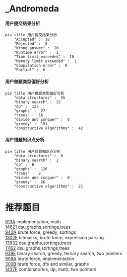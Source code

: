 # _Andromeda

<!-- tabs:start -->



#### **用户提交结果分析**

```mermaid
pie title 用户提交结果分析
    "Accepted" :  18
    "Rejected" :  0
    "Wrong answer" :  20
    "Runtime error" :  1
    "Time limit exceeded" :  10
    "Memory limit exceeded" :  1
    "Compilation error" :  0
    "Partial" :  0
```

#### **用户做题类型偏好分析**

```mermaid
pie title 用户做题类型偏好分析
    "data structures" :  55
    "binary search" :  22
    "dp" :  123
    "graphs" :  27
    "trees" :  16
    "divide and conquer" :  0
    "greedy" :  151
    "constructive algorithms" :  42
```
#### **用户错题知识点分析**

```mermaid
pie title 用户错题知识点分析
    "data structures" :  8
    "binary search" :  2
    "dp" :  6
    "graphs" :  120
    "trees" :  2
    "divide and conquer" :  0
    "greedy" :  26
    "constructive algorithms" :  21
```



<!-- tabs:end -->
# 推荐题目
[913A](https://codeforces.com/contest/913/problem/A)		implementation,
                        math		  
[14621](https://codeforces.com/contest/1462/problem/1)		dsu,graphs,sortings,trees		  
[940A](https://codeforces.com/contest/940/problem/A)		brute force,
                        greedy,
                        sortings		  
[1302F](https://codeforces.com/contest/1302/problem/F)		bitmasks,
                        brute force,
                        expression parsing		  
[13932](https://codeforces.com/contest/1393/problem/2)		dsu,graphs,sortings,trees		  
[11162](https://codeforces.com/contest/1116/problem/2)		dsu,graphs,sortings,trees		  
[939E](https://codeforces.com/contest/939/problem/E)		binary search,
                        greedy,
                        ternary search,
                        two pointers		  
[908A](https://codeforces.com/contest/908/problem/A)		brute force,
                        implementation		  
[300B](https://codeforces.com/contest/300/problem/B)		brute force,
                        dfs and similar,
                        graphs		  
[1437F](https://codeforces.com/contest/1437/problem/F)		combinatorics,
                        dp,
                        math,
                        two pointers		  
